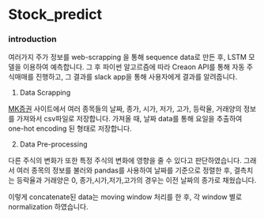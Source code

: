 # Stock_predict

### introduction

여러가지 주가 정보를 web-scrapping 을 통해 sequence data로 만든 후, LSTM 모델을 이용하여 예측합니다. 그 후 파이썬 알고르즘에 따라 Creaon API를 통해 자동 주식매매를 진행하고, 그 결과를 slack app을 통해 사용자에게 결과를 알려줍니다.



1. Data Scrapping

<a href = https://vip.mk.co.kr/newSt/price/daily.php>MK증권<a> 사이트에서 여러 종목들의 날짜, 종가, 시가, 저가, 고가, 등락율, 거래양의 정보를 가져와서 csv파일로 저장합니다. 가져올 때, 날짜 data를 통해 요일을 추출하여 one-hot encoding 된 형태로 저장합니다.



2. Data Pre-processing

 다른 주식의 변화가 또한 특정 주식의 변화에 영향을 줄 수 있다고 판단하였습니다. 그래서 여러 종목의 정보를 불러와 pandas를 사용하여 날짜를 기준으로 정렬한 후, 결측치는 등락율과 거래양은 0, 종가,시가,저가,고가의 경우는 이전 날짜의 종가로 채웠습니다.

 이렇게 concatenate된 data는 moving window 처리를 한 후, 각 window 별로 normalization 하였습니다.
